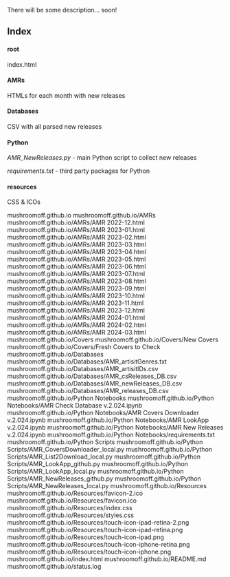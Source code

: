 There will be some description... soon!


## Index

#### root
index.html

#### AMRs
HTMLs for each month with new releases

#### Databases
CSV with all parsed new releases 

#### Python
*AMR_NewReleases.py* - main Python script to collect new releases

*requirements.txt* - third party packages for Python 

#### resources
CSS & ICOs


mushroomoff.github.io
mushroomoff.github.io/AMRs
mushroomoff.github.io/AMRs/AMR 2022-12.html
mushroomoff.github.io/AMRs/AMR 2023-01.html
mushroomoff.github.io/AMRs/AMR 2023-02.html
mushroomoff.github.io/AMRs/AMR 2023-03.html
mushroomoff.github.io/AMRs/AMR 2023-04.html
mushroomoff.github.io/AMRs/AMR 2023-05.html
mushroomoff.github.io/AMRs/AMR 2023-06.html
mushroomoff.github.io/AMRs/AMR 2023-07.html
mushroomoff.github.io/AMRs/AMR 2023-08.html
mushroomoff.github.io/AMRs/AMR 2023-09.html
mushroomoff.github.io/AMRs/AMR 2023-10.html
mushroomoff.github.io/AMRs/AMR 2023-11.html
mushroomoff.github.io/AMRs/AMR 2023-12.html
mushroomoff.github.io/AMRs/AMR 2024-01.html
mushroomoff.github.io/AMRs/AMR 2024-02.html
mushroomoff.github.io/AMRs/AMR 2024-03.html
mushroomoff.github.io/Covers
mushroomoff.github.io/Covers/New Covers
mushroomoff.github.io/Covers/Fresh Covers to Check
mushroomoff.github.io/Databases
mushroomoff.github.io/Databases/AMR_artisitGenres.txt
mushroomoff.github.io/Databases/AMR_artisitIDs.csv
mushroomoff.github.io/Databases/AMR_csReleases_DB.csv
mushroomoff.github.io/Databases/AMR_newReleases_DB.csv
mushroomoff.github.io/Databases/AMR_releases_DB.csv
mushroomoff.github.io/Python Notebooks
mushroomoff.github.io/Python Notebooks/AMR Check Database v.2.024.ipynb
mushroomoff.github.io/Python Notebooks/AMR Covers Downloader v.2.024.ipynb
mushroomoff.github.io/Python Notebooks/AMR LookApp v.2.024.ipynb
mushroomoff.github.io/Python Notebooks/AMR New Releases v.2.024.ipynb
mushroomoff.github.io/Python Notebooks/requirements.txt
mushroomoff.github.io/Python Scripts
mushroomoff.github.io/Python Scripts/AMR_CoversDownloader_local.py
mushroomoff.github.io/Python Scripts/AMR_List2Download_local.py
mushroomoff.github.io/Python Scripts/AMR_LookApp_github.py
mushroomoff.github.io/Python Scripts/AMR_LookApp_local.py
mushroomoff.github.io/Python Scripts/AMR_NewReleases_github.py
mushroomoff.github.io/Python Scripts/AMR_NewReleases_local.py
mushroomoff.github.io/Resources
mushroomoff.github.io/Resources/favicon-2.ico
mushroomoff.github.io/Resources/favicon.ico
mushroomoff.github.io/Resources/index.css
mushroomoff.github.io/Resources/styles.css
mushroomoff.github.io/Resources/touch-icon-ipad-retina-2.png
mushroomoff.github.io/Resources/touch-icon-ipad-retina.png
mushroomoff.github.io/Resources/touch-icon-ipad.png
mushroomoff.github.io/Resources/touch-icon-iphone-retina.png
mushroomoff.github.io/Resources/touch-icon-iphone.png
mushroomoff.github.io/index.html
mushroomoff.github.io/README.md
mushroomoff.github.io/status.log
